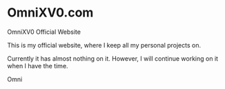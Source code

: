 # OmniXV0.com
OmniXV0 Official Website

This is my official website, where I keep all my personal projects on.

Currently it has almost nothing on it.  However, I will continue working on it when I have the time.

Omni
